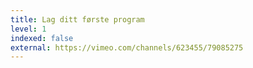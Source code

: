 ```yaml
---
title: Lag ditt første program
level: 1
indexed: false
external: https://vimeo.com/channels/623455/79085275
---
```

